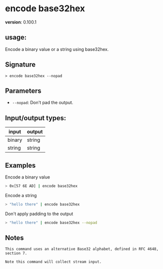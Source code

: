 # encode base32hex

**version**: 0.100.1

## **usage**:

Encode a binary value or a string using base32hex.

## Signature

`> encode base32hex --nopad`

## Parameters

- `--nopad`: Don't pad the output.

## Input/output types:

| input  | output |
| ------ | ------ |
| binary | string |
| string | string |

## Examples

Encode a binary value

```bash
> 0x[57 6E AD] | encode base32hex
```

Encode a string

```bash
> "hello there" | encode base32hex
```

Don't apply padding to the output

```bash
> "hello there" | encode base32hex --nopad
```

## Notes

```text
This command uses an alternative Base32 alphabet, defined in RFC 4648, section 7.

Note this command will collect stream input.
```

